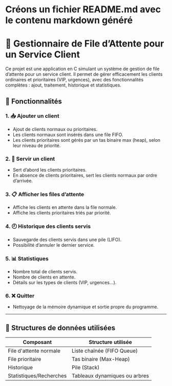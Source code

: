 # Créons un fichier README.md avec le contenu markdown généré
# 🧾 Gestionnaire de File d’Attente pour un Service Client

Ce projet est une application en C simulant un système de gestion de file d’attente pour un service client. Il permet de gérer efficacement les clients ordinaires et prioritaires (VIP, urgences), avec des fonctionnalités complètes : ajout, traitement, historique et statistiques.

## 🚀 Fonctionnalités

### 1. 📥 Ajouter un client
- Ajout de clients normaux ou prioritaires.
- Les clients normaux sont insérés dans une file FIFO.
- Les clients prioritaires sont gérés par un tas binaire max (heap), selon leur niveau de priorité.

### 2. 🧾 Servir un client
- Sert d’abord les clients prioritaires.
- En absence de clients prioritaires, sert les clients normaux par ordre d’arrivée.

### 3. 📋 Afficher les files d’attente
- Affiche les clients en attente dans la file normale.
- Affiche les clients prioritaires triés par priorité.

### 4. 🕘 Historique des clients servis
- Sauvegarde des clients servis dans une pile (LIFO).
- Possibilité d’annuler le dernier service.

### 5. 📊 Statistiques
- Nombre total de clients servis.
- Nombre de clients en attente.
- Détails sur les types de clients (VIP, urgences...).

### 6. ❌ Quitter
- Nettoyage de la mémoire dynamique et sortie propre du programme.

---

## 🧱 Structures de données utilisées

| Composant               | Structure utilisée            |
|------------------------|-------------------------------|
| File d'attente normale | Liste chaînée (FIFO Queue)    |
| File prioritaire       | Tas binaire (Max-Heap)        |
| Historique             | Pile (Stack)                  |
| Statistiques/Recherches| Tableaux dynamiques ou arbres |


